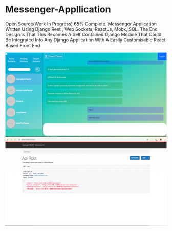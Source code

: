 # Messenger-Appllication
Open Source(Work In Progress) 65% Complete. Messenger Application Written Using Django Rest , Web Sockets, ReactJs, Mobx, SQL. The End Design Is That This Becomes A Self Contained Django Module That Could Be Integrated Into Any Django Application With A Easily Customisable React Based Front End 

![](IMAGES/messenger2.0.png)
![](IMAGES/restapi.png)